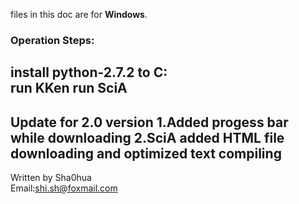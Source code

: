files in this doc are for **Windows**.

### Operation Steps:
install python-2.7.2 to C:\
run KKen
run SciA
------------------------------------------------
Update for 2.0 version
1.Added progess bar while downloading
2.SciA added HTML file downloading and optimized text compiling
------------------------------------------------
Written by Sha0hua  
Email:shi.sh@foxmail.com
